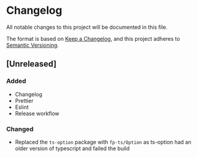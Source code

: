 # Changelog

All notable changes to this project will be documented in this file.

The format is based on [Keep a Changelog](https://keepachangelog.com/en/1.0.0/),
and this project adheres to [Semantic Versioning](https://semver.org/spec/v2.0.0.html).

## [Unreleased]

### Added

- Changelog
- Prettier
- Eslint
- Release workflow

### Changed

- Replaced the `ts-option` package with `fp-ts/Option` as ts-option had an older version of typescript and failed the build